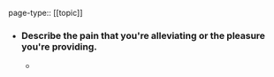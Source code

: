 page-type:: [[topic]]
- ### Describe the pain that you're alleviating or the pleasure you're providing.
  - 


